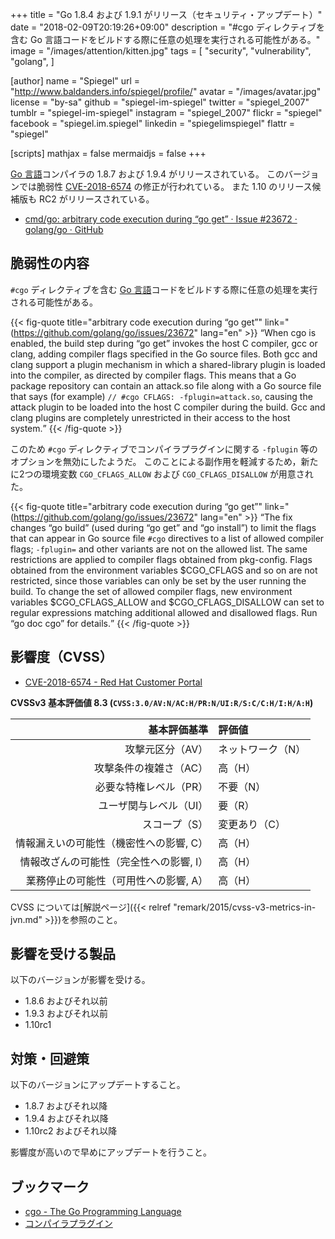 +++
title = "Go 1.8.4 および 1.9.1 がリリース（セキュリティ・アップデート）"
date = "2018-02-09T20:19:26+09:00"
description = "#cgo ディレクティブを含む Go 言語コードをビルドする際に任意の処理を実行される可能性がある。"
image = "/images/attention/kitten.jpg"
tags = [
  "security",
  "vulnerability",
  "golang",
]

[author]
  name      = "Spiegel"
  url       = "http://www.baldanders.info/spiegel/profile/"
  avatar    = "/images/avatar.jpg"
  license   = "by-sa"
  github    = "spiegel-im-spiegel"
  twitter   = "spiegel_2007"
  tumblr    = "spiegel-im-spiegel"
  instagram = "spiegel_2007"
  flickr    = "spiegel"
  facebook  = "spiegel.im.spiegel"
  linkedin  = "spiegelimspiegel"
  flattr    = "spiegel"

[scripts]
  mathjax = false
  mermaidjs = false
+++

[Go 言語]コンパイラの 1.8.7 および 1.9.4 がリリースされている。
このバージョンでは脆弱性 [CVE-2018-6574] の修正が行われている。
また 1.10 のリリース候補版も RC2 がリリースされている。 

- [cmd/go: arbitrary code execution during “go get” · Issue #23672 · golang/go · GitHub](https://github.com/golang/go/issues/23672)

## 脆弱性の内容

`#cgo` ディレクティブを含む [Go 言語]コードをビルドする際に任意の処理を実行される可能性がある。

{{< fig-quote title="arbitrary code execution during “go get”" link="(https://github.com/golang/go/issues/23672" lang="en" >}}
<q>When cgo is enabled, the build step during “go get” invokes the host C compiler, gcc or clang, adding compiler flags specified in the Go source files. Both gcc and clang support a plugin mechanism in which a shared-library plugin is loaded into the compiler, as directed by compiler flags. This means that a Go package repository can contain an attack.so file along with a Go source file that says (for example) <code>// #cgo CFLAGS: -fplugin=attack.so</code>, causing the attack plugin to be loaded into the host C compiler during the build. Gcc and clang plugins are completely unrestricted in their access to the host system.</q>
{{< /fig-quote >}}

このため `#cgo` ディレクティブでコンパイラプラグインに関する `-fplugin` 等のオプションを無効にしたようだ。
このことによる副作用を軽減するため，新たに2つの環境変数 `CGO_CFLAGS_ALLOW` および `CGO_CFLAGS_DISALLOW` が用意された。

{{< fig-quote title="arbitrary code execution during “go get”" link="(https://github.com/golang/go/issues/23672" lang="en" >}}
<q>The fix changes “go build” (used during “go get” and “go install”) to limit the flags that can appear in Go source file <code>#cgo</code> directives to a list of allowed compiler flags; <code>-fplugin=</code> and other variants are not on the allowed list. The same restrictions are applied to compiler flags obtained from pkg-config. Flags obtained from the environment variables $CGO_CFLAGS and so on are not restricted, since those variables can only be set by the user running the build. To change the set of allowed compiler flags, new environment variables $CGO_CFLAGS_ALLOW and $CGO_CFLAGS_DISALLOW can set to regular expressions matching additional allowed and disallowed flags. Run “go doc cgo” for details.</q>
{{< /fig-quote >}}


## 影響度（CVSS）

- [CVE-2018-6574 - Red Hat Customer Portal](https://access.redhat.com/security/cve/cve-2018-6574)

**CVSSv3 基本評価値 8.3 (`CVSS:3.0/AV:N/AC:H/PR:N/UI:R/S:C/C:H/I:H/A:H`)**

|                            基本評価基準 | 評価値            |
| ---------------------------------------:|:----------------- |
|                        攻撃元区分（AV） | ネットワーク（N） |
|                  攻撃条件の複雑さ（AC） | 高（H）           |
|                  必要な特権レベル（PR） | 不要（N）         |
|                  ユーザ関与レベル（UI） | 要（R）           |
|                           スコープ（S） | 変更あり（C）     |
| 情報漏えいの可能性（機密性への影響, C） | 高（H）           |
| 情報改ざんの可能性（完全性への影響, I） | 高（H）           |
|   業務停止の可能性（可用性への影響, A） | 高（H）           |

CVSS については[解説ページ]({{< relref "remark/2015/cvss-v3-metrics-in-jvn.md" >}})を参照のこと。


## 影響を受ける製品

以下のバージョンが影響を受ける。

- 1.8.6 およびそれ以前
- 1.9.3 およびそれ以前
- 1.10rc1

## 対策・回避策

以下のバージョンにアップデートすること。

- 1.8.7 およびそれ以降
- 1.9.4 およびそれ以降
- 1.10rc2 およびそれ以降

影響度が高いので早めにアップデートを行うこと。

## ブックマーク

- [cgo - The Go Programming Language](https://golang.org/cmd/cgo/)
- [コンパイラプラグイン](http://www.kotha.net/ghcguide_ja/7.6.2/compiler-plugins.html)

[Go 言語]: https://golang.org/ "The Go Programming Language"
[CVE-2018-6574]: https://cve.mitre.org/cgi-bin/cvename.cgi?name=2018-6574
